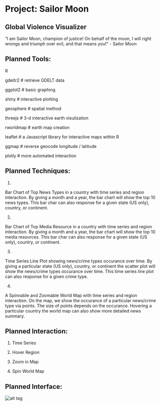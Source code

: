# Project: Sailor Moon

## Global Violence Visualizer

“I am Sailor Moon, champion of justice! On behalf of the moon, I will right wrongs and triumph over evil, and that means you!" - Sailor Moon

## Planned Tools:

R

gdeltr2 # retrieve GDELT data

ggplot2 # basic graphing

shiny # interactive plotting

geosphere # spatial method

threejs # 3-d interactive earth visulization

rworldmap # earth map creation

leaflet # a Javascript library for interactive maps within R

ggmap # reverse geocode longitude / latitude

plotly # more automated interaction

## Planned Techniques:

1. 

Bar Chart of Top News Types in a country with time series and region interaction. By giving a month and a year, the bar chart will show the top 10 news types. This bar char can also response for a given state (US only), country, or continent. 

2. 

Bar Chart of Top Media Resource in a country with time series and region interaction. By giving a month and a year, the bar chart will show the top 10 media resources. This bar char can also response for a given state (US only), country, or continent. 

3. 

Time Series Line Plot showing news/crime types occurance over time. By giving a particular state (US only), country, or continent the scatter plot will show the news/crime types occurance over time. This time series line plot can also response for a given crime type.

4. 

A Spinnable and Zoomable World Map with time series and region interaction. On the map, we show the occurance of a particular news/crime type via points. The size of points depends on the occurance. Hovering a particular country the world map can also show more detailed news summary. 


## Planned Interaction:

1. Time Series 

2. Hover Region

3. Zoom in Map

4. Spin World Map

## Planned Interface:

![alt tag](https://raw.githubusercontent.com/username/projectname/branch/path/to/img.png)
